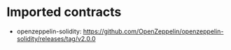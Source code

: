 # Imported contracts

- openzeppelin-solidity: https://github.com/OpenZeppelin/openzeppelin-solidity/releases/tag/v2.0.0
